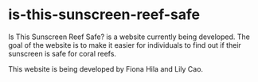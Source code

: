 # is-this-sunscreen-reef-safe
Is This Sunscreen Reef Safe? is a website currently being developed.
The goal of the website is to make it easier for individuals to find out if their sunscreen is safe for coral reefs.

This website is being developed by Fiona Hila and Lily Cao.
